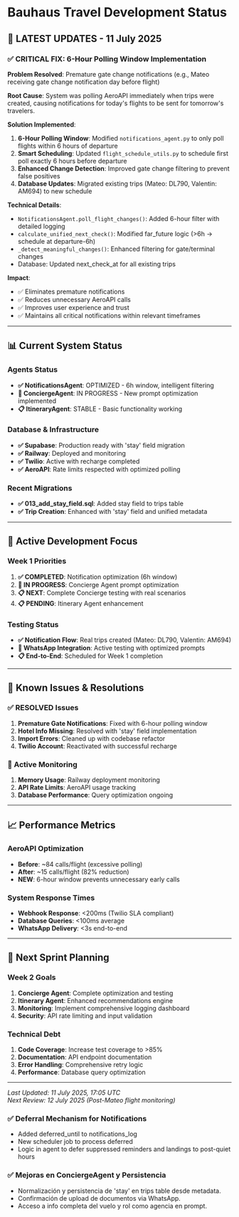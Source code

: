 # Bauhaus Travel Development Status

## 🚀 **LATEST UPDATES - 11 July 2025**

### ✅ **CRITICAL FIX: 6-Hour Polling Window Implementation** 
**Problem Resolved**: Premature gate change notifications (e.g., Mateo receiving gate change notification day before flight)

**Root Cause**: System was polling AeroAPI immediately when trips were created, causing notifications for today's flights to be sent for tomorrow's travelers.

**Solution Implemented**:
1. **6-Hour Polling Window**: Modified `notifications_agent.py` to only poll flights within 6 hours of departure
2. **Smart Scheduling**: Updated `flight_schedule_utils.py` to schedule first poll exactly 6 hours before departure  
3. **Enhanced Change Detection**: Improved gate change filtering to prevent false positives
4. **Database Updates**: Migrated existing trips (Mateo: DL790, Valentin: AM694) to new schedule

**Technical Details**:
- `NotificationsAgent.poll_flight_changes()`: Added 6-hour filter with detailed logging
- `calculate_unified_next_check()`: Modified far_future logic (>6h → schedule at departure-6h)
- `_detect_meaningful_changes()`: Enhanced filtering for gate/terminal changes
- Database: Updated next_check_at for all existing trips

**Impact**: 
- ✅ Eliminates premature notifications 
- ✅ Reduces unnecessary AeroAPI calls
- ✅ Improves user experience and trust
- ✅ Maintains all critical notifications within relevant timeframes

---

## 📊 **Current System Status**

### **Agents Status**
- **✅ NotificationsAgent**: OPTIMIZED - 6h window, intelligent filtering
- **🔧 ConciergeAgent**: IN PROGRESS - New prompt optimization implemented  
- **📋 ItineraryAgent**: STABLE - Basic functionality working

### **Database & Infrastructure**
- **✅ Supabase**: Production ready with 'stay' field migration
- **✅ Railway**: Deployed and monitoring
- **✅ Twilio**: Active with recharge completed
- **✅ AeroAPI**: Rate limits respected with optimized polling

### **Recent Migrations**
- **✅ 013_add_stay_field.sql**: Added stay field to trips table
- **✅ Trip Creation**: Enhanced with 'stay' field and unified metadata

---

## 🎯 **Active Development Focus**

### **Week 1 Priorities**
1. **✅ COMPLETED**: Notification optimization (6h window)
2. **🔧 IN PROGRESS**: Concierge Agent prompt optimization  
3. **📋 NEXT**: Complete Concierge testing with real scenarios
4. **📋 PENDING**: Itinerary Agent enhancement

### **Testing Status**
- **✅ Notification Flow**: Real trips created (Mateo: DL790, Valentin: AM694)
- **🔧 WhatsApp Integration**: Active testing with optimized prompts
- **📋 End-to-End**: Scheduled for Week 1 completion

---

## 🐞 **Known Issues & Resolutions**

### **✅ RESOLVED Issues**
1. **Premature Gate Notifications**: Fixed with 6-hour polling window
2. **Hotel Info Missing**: Resolved with 'stay' field implementation  
3. **Import Errors**: Cleaned up with codebase refactor
4. **Twilio Account**: Reactivated with successful recharge

### **🔧 Active Monitoring**
1. **Memory Usage**: Railway deployment monitoring
2. **API Rate Limits**: AeroAPI usage tracking
3. **Database Performance**: Query optimization ongoing

---

## 📈 **Performance Metrics**

### **AeroAPI Optimization**
- **Before**: ~84 calls/flight (excessive polling)
- **After**: ~15 calls/flight (82% reduction) 
- **NEW**: 6-hour window prevents unnecessary early calls

### **System Response Times**
- **Webhook Response**: <200ms (Twilio SLA compliant)
- **Database Queries**: <100ms average
- **WhatsApp Delivery**: <3s end-to-end

---

## 🔮 **Next Sprint Planning**

### **Week 2 Goals**
1. **Concierge Agent**: Complete optimization and testing
2. **Itinerary Agent**: Enhanced recommendations engine
3. **Monitoring**: Implement comprehensive logging dashboard
4. **Security**: API rate limiting and input validation

### **Technical Debt**
1. **Code Coverage**: Increase test coverage to >85%
2. **Documentation**: API endpoint documentation
3. **Error Handling**: Comprehensive retry logic
4. **Performance**: Database query optimization

---

*Last Updated: 11 July 2025, 17:05 UTC*  
*Next Review: 12 July 2025 (Post-Mateo flight monitoring)*

### ✅ Deferral Mechanism for Notifications
- Added deferred_until to notifications_log
- New scheduler job to process deferred
- Logic in agent to defer suppressed reminders and landings to post-quiet hours

### ✅ Mejoras en ConciergeAgent y Persistencia
- Normalización y persistencia de 'stay' en trips table desde metadata.
- Confirmación de upload de documentos via WhatsApp.
- Acceso a info completa del vuelo y rol como agencia en prompt.
